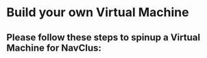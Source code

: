 # Build your own Virtual Machine

## Please follow these steps to spinup a Virtual Machine for NavClus:
